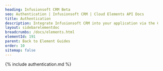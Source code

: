 ```yaml
---
heading: Infusionsoft CRM Beta
seo: Authentication | Infusionsoft CRM | Cloud Elements API Docs
title: Authentication
description: Integrate Infusionsoft CRM into your application via the Cloud Elements APIs.
layout: sidebarelementdoc
breadcrumbs: /docs/elements.html
elementId: 191
parent: Back to Element Guides
order: 10
sitemap: false
---
```


{% include authentication.md %}
